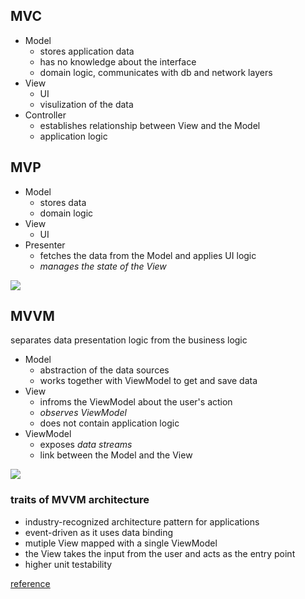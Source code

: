 ## MVC
- Model
	- stores application data
	- has no knowledge about the interface
	- domain logic, communicates with db and network layers
- View
	- UI
	- visulization of the data
- Controller
	- establishes relationship between View and the Model
	- application logic
	

## MVP
- Model
	- stores data
	- domain logic
- View
	- UI
- Presenter
	- fetches the data from the Model and applies UI logic
	- *manages the state of the View*

<img src = "https://media.geeksforgeeks.org/wp-content/uploads/20201024233154/MVPSchema.png"/>
	
## MVVM
separates data presentation logic from the business logic</br>

- Model
	- abstraction of the data sources
	- works together with ViewModel to get and save data
- View
	- infroms the ViewModel about the user's action
	- *observes ViewModel*
	- does not contain application logic
- ViewModel
	- exposes *data streams*
	- link between the Model and the View

<img src = "https://media.geeksforgeeks.org/wp-content/uploads/20201002215007/MVVMSchema.png"/>

### traits of MVVM architecture
- industry-recognized architecture pattern for applications
- event-driven as it uses data binding
- mutiple View mapped with a single ViewModel
- the View takes the input from the user and acts as the entry point
- higher unit testability


[reference](https://www.geeksforgeeks.org/difference-between-mvc-mvp-and-mvvm-architecture-pattern-in-android/)